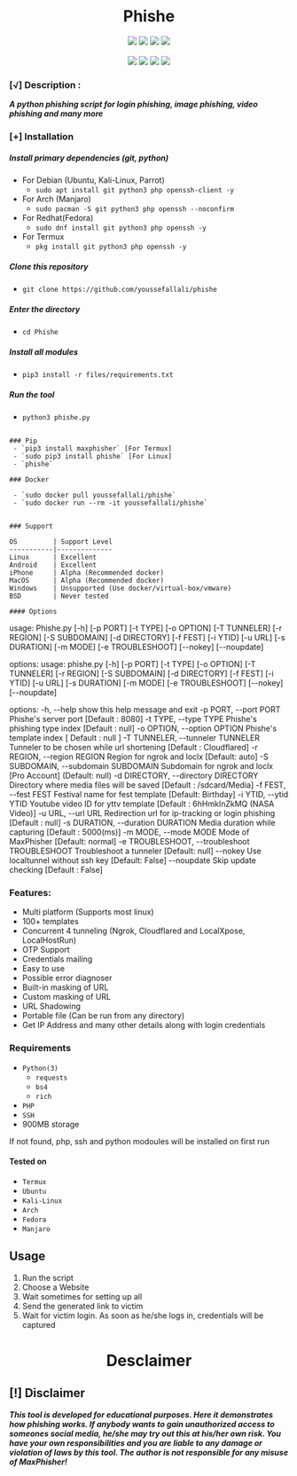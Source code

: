 <h1 align="center">Phishe</h1>

<p align="center">
  <img src="https://img.shields.io/badge/Version-1.1-green?style=for-the-badge">
  <img src="https://camo.githubusercontent.com/5601a2b93c2e30f778dc2e4178da964cf682de8da7b2f22a5d27ec50bf95cbf3/68747470733a2f2f696d672e736869656c64732e696f2f6769746875622f77617463686572732f4b6173526f756472612f4d6178506869736865723f636f6c6f723d6379616e267374796c653d666f722d7468652d626164676526636f6c6f723d707572706c65">
  <img src="https://camo.githubusercontent.com/5def6d15dc01da804f574c1da1b99d93199a76fb07f9a48407c3b747d9bba84a/68747470733a2f2f696d672e736869656c64732e696f2f6769746875622f73746172732f4b6173526f756472612f4d6178506869736865723f7374796c653d666f722d7468652d626164676526636f6c6f723d6f72616e6765">
  <img src="https://camo.githubusercontent.com/6e8c61de9d25be0310a2ad9fdf852dcc8b25a4bc4335d8a62c89aada39e317ac/68747470733a2f2f696d672e736869656c64732e696f2f6769746875622f6c6963656e73652f4b6173526f756472612f4d6178506869736865723f7374796c653d666f722d7468652d626164676526636f6c6f723d626c7565">
 
<br>
<br>
  <img src="https://img.shields.io/badge/Author-Youssefallali-purple?style=flat-square">
  <img src="https://img.shields.io/badge/Open%20Source-Yes-cyan?style=flat-square">
  <img src="https://img.shields.io/badge/Made%20in-morocco-green?colorA=%23ff0000&colorB=%23017e40&style=flat-square">
  <img src="https://img.shields.io/badge/Written%20In-Python-blue?style=flat-square">
</p>


### [√] Description :

***A python phishing script for login phishing, image phishing, video phishing and many more***

### [+] Installation

##### Install primary dependencies (git, python)

 - For Debian (Ubuntu, Kali-Linux, Parrot)
    - ```sudo apt install git python3 php openssh-client -y```
 - For Arch (Manjaro)
    - ```sudo pacman -S git python3 php openssh --noconfirm```
 - For Redhat(Fedora)
    - ```sudo dnf install git python3 php openssh -y```
 - For Termux
    - ```pkg install git python3 php openssh -y```

##### Clone this repository

 - ```git clone https://github.com/youssefallali/phishe```

##### Enter the directory
 - ```cd Phishe```

##### Install all modules
 - ```pip3 install -r files/requirements.txt```

##### Run the tool
 - ```python3 phishe.py```

```

### Pip
 - `pip3 install maxphisher` [For Termux]
 - `sudo pip3 install phishe` [For Linux]
 - `phishe`

### Docker

 - `sudo docker pull youssefallali/phishe`
 - `sudo docker run --rm -it youssefallali/phishe`


### Support

OS         | Support Level
-----------|--------------
Linux      | Excellent
Android    | Excellent
iPhone     | Alpha (Recommended docker)
MacOS      | Alpha (Recommended docker)
Windows    | Unsupported (Use docker/virtual-box/vmware)
BSD        | Never tested

#### Options

```
usage: Phishe.py [-h] [-p PORT] [-t TYPE] [-o OPTION]
                     [-T TUNNELER] [-r REGION] [-S SUBDOMAIN]
                     [-d DIRECTORY] [-f FEST] [-i YTID] [-u URL]
                     [-s DURATION] [-m MODE] [-e TROUBLESHOOT]
                     [--nokey] [--noupdate]

options:
  usage: phishe.py [-h] [-p PORT] [-t TYPE] [-o OPTION]
                     [-T TUNNELER] [-r REGION] [-S SUBDOMAIN]
                     [-d DIRECTORY] [-f FEST] [-i YTID] [-u URL]
                     [-s DURATION] [-m MODE] [-e TROUBLESHOOT]
                     [--nokey] [--noupdate]

options:
  -h, --help            show this help message and exit
  -p PORT, --port PORT  Phishe's server port [Default : 8080]
  -t TYPE, --type TYPE  Phishe's phishing type index [Default :
                        null]
  -o OPTION, --option OPTION
                        Phishe's template index [ Default : null ]
  -T TUNNELER, --tunneler TUNNELER
                        Tunneler to be chosen while url shortening
                        [Default : Cloudflared]
  -r REGION, --region REGION
                        Region for ngrok and loclx [Default: auto]
  -S SUBDOMAIN, --subdomain SUBDOMAIN
                        Subdomain for ngrok and loclx [Pro Account]
                        (Default: null)
  -d DIRECTORY, --directory DIRECTORY
                        Directory where media files will be saved
                        [Default : /sdcard/Media]
  -f FEST, --fest FEST  Festival name for fest template [Default:
                        Birthday]
  -i YTID, --ytid YTID  Youtube video ID for yttv template [Default :
                        6hHmkInZkMQ (NASA Video)]
  -u URL, --url URL     Redirection url for ip-tracking or login
                        phishing [Default : null]
  -s DURATION, --duration DURATION
                        Media duration while capturing [Default :
                        5000(ms)]
  -m MODE, --mode MODE  Mode of MaxPhisher [Default: normal]
  -e TROUBLESHOOT, --troubleshoot TROUBLESHOOT
                        Troubleshoot a tunneler [Default: null]
  --nokey               Use localtunnel without ssh key [Default:
                        False]
  --noupdate            Skip update checking [Default : False]

### Features:

 - Multi platform (Supports most linux)
 - 100+ templates
 - Concurrent 4 tunneling (Ngrok, Cloudflared and LocalXpose, LocalHostRun)
 - OTP Support
 - Credentials mailing
 - Easy to use
 - Possible error diagnoser
 - Built-in masking of URL
 - Custom masking of URL
 - URL Shadowing
 - Portable file (Can be run from any directory)
 - Get IP Address and many other details along with login credentials


### Requirements

 - `Python(3)`
   - `requests`
   - `bs4`
   - `rich`
 - `PHP`
 - `SSH`
 - 900MB storage
 
If not found, php, ssh and python modoules will be installed on first run

#### Tested on

 - `Termux`
 - `Ubuntu`
 - `Kali-Linux`
 - `Arch`
 - `Fedora`
 - `Manjaro`

## Usage

1. Run the script
2. Choose a Website
3. Wait sometimes for setting up all
4. Send the generated link to victim
5. Wait for victim login. As soon as he/she logs in, credentials will be captured

<h1 align="center">Desclaimer</h1>



 
## [!] Disclaimer
***This tool is developed for educational purposes. Here it demonstrates how phishing works. If anybody wants to gain unauthorized access to someones social media, he/she may try out this at his/her own risk. You have your own responsibilities and you are liable to any damage or violation of laws by this tool. The author is not responsible for any misuse of MaxPhisher!***




